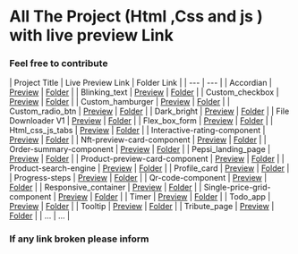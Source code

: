 # All The Project (Html ,Css and js ) with live preview Link

### Feel free to contribute 

| Project Title | Live Preview Link | Folder Link |
| --- | --- |
| Accordian | [Preview](https://varunuk09.github.io/HTML_PRACTICE_PROJECTS/accordian/) | [Folder](https://github.com/varunUk09/HTML_PRACTICE_PROJECTS/tree/master/Accordian) |
| Blinking_text | [Preview](https://varunuk09.github.io/HTML_PRACTICE_PROJECTS/blinking_text/) | [Folder](https://github.com/varunUk09/HTML_PRACTICE_PROJECTS/tree/master/blinking_text) |
| Custom_checkbox | [Preview](https://varunuk09.github.io/HTML_PRACTICE_PROJECTS/custom_checkbox/) | [Folder](https://github.com/varunUk09/HTML_PRACTICE_PROJECTS/tree/master/custom_checkbox) |
| Custom_hamburger | [Preview](https://varunuk09.github.io/HTML_PRACTICE_PROJECTS/custom_hamburger/) | [Folder](https://github.com/varunUk09/HTML_PRACTICE_PROJECTS/tree/master/custom_hamburger) |
| Custom_radio_btn | [Preview](https://varunuk09.github.io/HTML_PRACTICE_PROJECTS/custom_radio_btn/) | [Folder](https://github.com/varunUk09/HTML_PRACTICE_PROJECTS/tree/master/custom_radio_btn) |
| Dark_bright | [Preview](https://varunuk09.github.io/HTML_PRACTICE_PROJECTS/Dark_bright/) | [Folder](https://github.com/varunUk09/HTML_PRACTICE_PROJECTS/tree/master/Dark_bright) |
| File Downloader V1 | [Preview](https://varunuk09.github.io/HTML_PRACTICE_PROJECTS/File%20Downloader%20V1/) | [Folder](https://github.com/varunUk09/HTML_PRACTICE_PROJECTS/tree/master/File%20Downloader%20V1) |
| Flex_box_form | [Preview](https://varunuk09.github.io/HTML_PRACTICE_PROJECTS/flex_box_form/) | [Folder](https://github.com/varunUk09/HTML_PRACTICE_PROJECTS/tree/master/flex_box_form) |
| Html_css_js_tabs | [Preview](https://varunuk09.github.io/HTML_PRACTICE_PROJECTS/html_css_js_tabs/) | [Folder](https://github.com/varunUk09/HTML_PRACTICE_PROJECTS/tree/master/html_css_js_tabs) |
| Interactive-rating-component | [Preview](https://varunuk09.github.io/HTML_PRACTICE_PROJECTS/interactive-rating-component/) | [Folder](https://github.com/varunUk09/HTML_PRACTICE_PROJECTS/tree/master/interactive-rating-component) |
| Nft-preview-card-component | [Preview](https://varunuk09.github.io/HTML_PRACTICE_PROJECTS/nft-preview-card-component/) | [Folder](https://github.com/varunUk09/HTML_PRACTICE_PROJECTS/tree/master/nft-preview-card-component) |
| Order-summary-component | [Preview](https://varunuk09.github.io/HTML_PRACTICE_PROJECTS/order-summary-component/) | [Folder](https://github.com/varunUk09/HTML_PRACTICE_PROJECTS/tree/master/order-summary-component) |
| Pepsi_landing_page | [Preview](https://varunuk09.github.io/HTML_PRACTICE_PROJECTS/pepsi_landing_page/) | [Folder](https://github.com/varunUk09/HTML_PRACTICE_PROJECTS/tree/master/pepsi_landing_page) |
| Product-preview-card-component | [Preview](https://varunuk09.github.io/HTML_PRACTICE_PROJECTS/product-preview-card-component/) | [Folder](https://github.com/varunUk09/HTML_PRACTICE_PROJECTS/tree/master/product-preview-card-component) |
| Product-search-engine | [Preview](https://varunuk09.github.io/HTML_PRACTICE_PROJECTS/product-search-engine/) | [Folder](https://github.com/varunUk09/HTML_PRACTICE_PROJECTS/tree/master/product-search-engine) |
| Profile_card | [Preview](https://varunuk09.github.io/HTML_PRACTICE_PROJECTS/profile_card/) | [Folder](https://github.com/varunUk09/HTML_PRACTICE_PROJECTS/tree/master/profile_card) |
| Progress-steps | [Preview](https://varunuk09.github.io/HTML_PRACTICE_PROJECTS/progress-steps/) | [Folder](https://github.com/varunUk09/HTML_PRACTICE_PROJECTS/tree/master/progress-steps) |
| Qr-code-component | [Preview](https://varunuk09.github.io/HTML_PRACTICE_PROJECTS/qr-code-component/) | [Folder](https://github.com/varunUk09/HTML_PRACTICE_PROJECTS/tree/master/qr-code-component) |
| Responsive_container | [Preview](https://varunuk09.github.io/HTML_PRACTICE_PROJECTS/responsive_container/) | [Folder](https://github.com/varunUk09/HTML_PRACTICE_PROJECTS/tree/master/responsive_container) |
| Single-price-grid-component | [Preview](https://varunuk09.github.io/HTML_PRACTICE_PROJECTS/single-price-grid-component/) | [Folder](https://github.com/varunUk09/HTML_PRACTICE_PROJECTS/tree/master/single-price-grid-component) |
| Timer | [Preview](https://varunuk09.github.io/HTML_PRACTICE_PROJECTS/timer/) | [Folder](https://github.com/varunUk09/HTML_PRACTICE_PROJECTS/tree/master/timer) |
| Todo_app | [Preview](https://varunuk09.github.io/HTML_PRACTICE_PROJECTS/todo_app/) | [Folder](https://github.com/varunUk09/HTML_PRACTICE_PROJECTS/tree/master/todo_app) |
| Tooltip | [Preview](https://varunuk09.github.io/HTML_PRACTICE_PROJECTS/Tooltip/) | [Folder](https://github.com/varunUk09/HTML_PRACTICE_PROJECTS/tree/master/Tooltip) |
| Tribute_page | [Preview](https://varunuk09.github.io/HTML_PRACTICE_PROJECTS/Tribute_page/) | [Folder](https://github.com/varunUk09/HTML_PRACTICE_PROJECTS/tree/master/Tribute_page) |
| ... | ... |

### If any link broken please inform